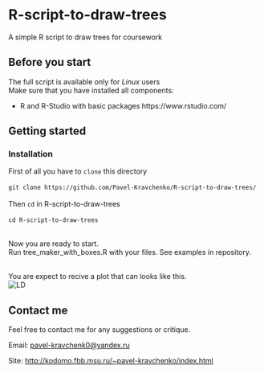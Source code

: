 # R-script-to-draw-trees
A simple R script to draw trees for coursework

## Before you start

The full script is available only for <i>Linux</i> users </br>
Make sure that you have installed all components:
<ul>
<li>R and R-Studio with basic packages https://www.rstudio.com/
</ul>


## Getting started

### Installation

First of all you have to ```clone``` this directory</br></br>
```git clone https://github.com/Pavel-Kravchenko/R-script-to-draw-trees/```</br></br>
Then ```cd``` in R-script-to-draw-trees</br></br>
```cd R-script-to-draw-trees```</br></br>

Now you are ready to start.</br>
Run tree_maker_with_boxes.R with your files. See examples in repository.</br></br>

You are expect to recive a plot that can looks like this.</br>
<img alt="LD" src="http://kodomo.fbb.msu.ru/~pavel-kravchenko/GitHub/Rplot_tree_with_findings.png">

## Contact me

Feel free to contact me for any suggestions or critique.

Email: pavel-kravchenk0@yandex.ru 

Site: http://kodomo.fbb.msu.ru/~pavel-kravchenko/index.html 
